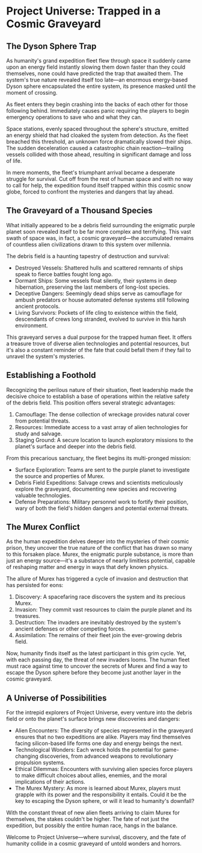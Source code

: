 # Project Universe: Trapped in a Cosmic Graveyard

## The Dyson Sphere Trap

As humanity's grand expedition fleet flew through space it suddenly came upon an energy field instantly slowing them down faster than they could themselves, none could have predicted the trap that awaited them. The system's true nature revealed itself too late—an enormous energy-based Dyson sphere encapsulated the entire system, its presence masked until the moment of crossing.

As fleet enters they begin crashing into the backs of each other for those following behind. Immediately causes panic requiring the players to begin emergency operations to save who and what they can.

Space stations, evenly spaced throughout the sphere's structure, emitted an energy shield that had cloaked the system from detection. As the fleet breached this threshold, an unknown force dramatically slowed their ships. The sudden deceleration caused a catastrophic chain reaction—trailing vessels collided with those ahead, resulting in significant damage and loss of life.

In mere moments, the fleet's triumphant arrival became a desperate struggle for survival. Cut off from the rest of human space and with no way to call for help, the expedition found itself trapped within this cosmic snow globe, forced to confront the mysteries and dangers that lay ahead.

## The Graveyard of a Thousand Species

What initially appeared to be a debris field surrounding the enigmatic purple planet soon revealed itself to be far more complex and terrifying. This vast swath of space was, in fact, a cosmic graveyard—the accumulated remains of countless alien civilizations drawn to this system over millennia.

The debris field is a haunting tapestry of destruction and survival:

- Destroyed Vessels: Shattered hulls and scattered remnants of ships speak to fierce battles fought long ago.
- Dormant Ships: Some vessels float silently, their systems in deep hibernation, preserving the last members of long-lost species.
- Deceptive Dangers: Seemingly dead ships serve as camouflage for ambush predators or house automated defense systems still following ancient protocols.
- Living Survivors: Pockets of life cling to existence within the field, descendants of crews long stranded, evolved to survive in this harsh environment.

This graveyard serves a dual purpose for the trapped human fleet. It offers a treasure trove of diverse alien technologies and potential resources, but it's also a constant reminder of the fate that could befall them if they fail to unravel the system's mysteries.

## Establishing a Foothold

Recognizing the perilous nature of their situation, fleet leadership made the decisive choice to establish a base of operations within the relative safety of the debris field. This position offers several strategic advantages:

1. Camouflage: The dense collection of wreckage provides natural cover from potential threats.
2. Resources: Immediate access to a vast array of alien technologies for study and salvage.
3. Staging Ground: A secure location to launch exploratory missions to the planet's surface and deeper into the debris field.

From this precarious sanctuary, the fleet begins its multi-pronged mission:

- Surface Exploration: Teams are sent to the purple planet to investigate the source and properties of Murex.
- Debris Field Expeditions: Salvage crews and scientists meticulously explore the graveyard, documenting new species and recovering valuable technologies.
- Defense Preparations: Military personnel work to fortify their position, wary of both the field's hidden dangers and potential external threats.

## The Murex Conflict

As the human expedition delves deeper into the mysteries of their cosmic prison, they uncover the true nature of the conflict that has drawn so many to this forsaken place. Murex, the enigmatic purple substance, is more than just an energy source—it's a substance of nearly limitless potential, capable of reshaping matter and energy in ways that defy known physics.

The allure of Murex has triggered a cycle of invasion and destruction that has persisted for eons:

1. Discovery: A spacefaring race discovers the system and its precious Murex.
2. Invasion: They commit vast resources to claim the purple planet and its treasures.
3. Destruction: The invaders are inevitably destroyed by the system's ancient defenses or other competing forces.
4. Assimilation: The remains of their fleet join the ever-growing debris field.

Now, humanity finds itself as the latest participant in this grim cycle. Yet, with each passing day, the threat of new invaders looms. The human fleet must race against time to uncover the secrets of Murex and find a way to escape the Dyson sphere before they become just another layer in the cosmic graveyard.

## A Universe of Possibilities

For the intrepid explorers of Project Universe, every venture into the debris field or onto the planet's surface brings new discoveries and dangers:

- Alien Encounters: The diversity of species represented in the graveyard ensures that no two expeditions are alike. Players may find themselves facing silicon-based life forms one day and energy beings the next.
- Technological Wonders: Each wreck holds the potential for game-changing discoveries, from advanced weapons to revolutionary propulsion systems.
- Ethical Dilemmas: Encounters with surviving alien species force players to make difficult choices about allies, enemies, and the moral implications of their actions.
- The Murex Mystery: As more is learned about Murex, players must grapple with its power and the responsibility it entails. Could it be the key to escaping the Dyson sphere, or will it lead to humanity's downfall?

With the constant threat of new alien fleets arriving to claim Murex for themselves, the stakes couldn't be higher. The fate of not just the expedition, but possibly the entire human race, hangs in the balance.

Welcome to Project Universe—where survival, discovery, and the fate of humanity collide in a cosmic graveyard of untold wonders and horrors.